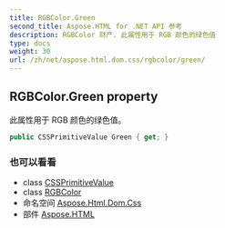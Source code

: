 ```yaml
---
title: RGBColor.Green
second_title: Aspose.HTML for .NET API 参考
description: RGBColor 财产. 此属性用于 RGB 颜色的绿色值
type: docs
weight: 30
url: /zh/net/aspose.html.dom.css/rgbcolor/green/
---
```

## RGBColor.Green property

此属性用于 RGB 颜色的绿色值。

```csharp
public CSSPrimitiveValue Green { get; }
```

### 也可以看看

* class [CSSPrimitiveValue](../../cssprimitivevalue/)
* class [RGBColor](../)
* 命名空间 [Aspose.Html.Dom.Css](../../rgbcolor/)
* 部件 [Aspose.HTML](../../../)


